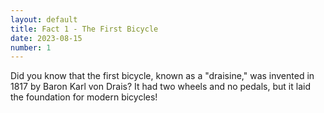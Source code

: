 ```yaml
---
layout: default
title: Fact 1 - The First Bicycle
date: 2023-08-15
number: 1
---
```


Did you know that the first bicycle, known as a "draisine," was invented in 1817 by Baron Karl von Drais? It had two wheels and no pedals, but it laid the foundation for modern bicycles!
